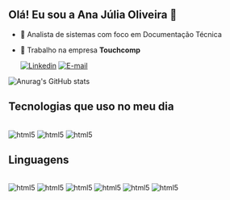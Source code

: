 ## Olá! Eu sou a Ana Júlia Oliveira 👋  

- 🔭 Analista de sistemas com foco em Documentação Técnica

- 👯 Trabalho na empresa **Touchcomp**
  

    [![Linkedin](https://img.shields.io/badge/LinkedIn-0077B5?style=for-the-badge&logo=linkedin&logoColor=white)](https://www.linkedin.com/in/ana-j%C3%BAlia-oliveira-113430151/)  [![E-mail](https://img.shields.io/badge/Gmail-D14836?style=for-the-badge&logo=gmail&logoColor=white)](anajuliarodrigues@gmail.com)      

![Anurag's GitHub stats](https://github-readme-stats.vercel.app/api?username=anajuliars&show_icons=true&theme=radical)
 
## Tecnologias que uso no meu dia  
  
<div style= "display: inline_block"><br/>  
  <img aling="center" alt= "html5" src= "https://img.shields.io/badge/Figma-F24E1E?style=for-the-badge&logo=figma&logoColor=white"/>   
  <img aling="center" alt= "html5" src= "https://img.shields.io/badge/apache%20netbeans-1B6AC6?style=for-the-badge&logo=apache%20netbeans%20IDE&logoColor=white"/>     
  <img aling="center" alt= "html5" src= "https://img.shields.io/badge/Markdown-000000?style=for-the-badge&logo=markdown&logoColor=white"/>      
</div>

## Linguagens  
  
<div style= "display: inline_block"><br/>  
  <img aling="center" alt= "html5" src= "https://img.shields.io/badge/JavaScript-F7DF1E?style=for-the-badge&logo=javascript&logoColor=black"/> 
  <img aling="center" alt= "html5" src= "https://img.shields.io/badge/Node.js-43853D?style=for-the-badge&logo=node.js&logoColor=white"/>
  <img aling="center" alt= "html5" src= "https://img.shields.io/badge/React-20232A?style=for-the-badge&logo=react&logoColor=61DAFB"/>
  <img aling="center" alt= "html5" src= "https://img.shields.io/badge/HTML-239120?style=for-the-badge&logo=html5&logoColor=white"/>
  <img aling="center" alt= "html5" src= "https://img.shields.io/badge/MySQL-00000F?style=for-the-badge&logo=mysql&logoColor=white"/>
  <img aling="center" alt= "html5" src= "https://img.shields.io/badge/CSS-239120?&style=for-the-badge&logo=css3&logoColor=white"/>
</div>
    
